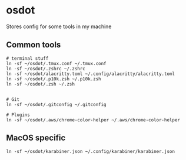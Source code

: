 # osdot
Stores config for some tools in my machine

## Common tools 
```
# terminal stuff
ln -sf ~/osdot/.tmux.conf ~/.tmux.conf
ln -sf ~/osdot/.zshrc ~/.zshrc
ln -sf ~/osdot/alacritty.toml ~/.config/alacritty/alacritty.toml
ln -sf ~/osdot/.p10k.zsh ~/.p10k.zsh
ln -sf ~/osdot/.zsh ~/.zsh


# Git
ln -sf ~/osdot/.gitconfig ~/.gitconfig

# Plugins
ln -sf ~/osdot/.aws/chrome-color-helper ~/.aws/chrome-color-helper
```


## MacOS specific
```
ln -sf ~/osdot/karabiner.json ~/.config/karabiner/karabiner.json
```
